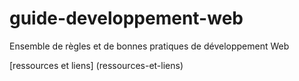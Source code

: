 # guide-developpement-web
Ensemble de règles et de bonnes pratiques de développement Web

[ressources et liens] (ressources-et-liens)
